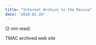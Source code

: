```yaml
---
title: "Internet Archive to the Rescue"
date: "2018-01-28"
---
```


(2 min read)


TMAC archived web site
